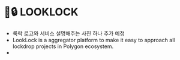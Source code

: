# 🔎:lock: LOOKLOCK 
+ 룩락 로고와 서비스 설명해주는 사진 하나 추가 예정
+ LookLock is a aggregator platform to make it easy to approach all lockdrop projects in Polygon ecosystem.
+ 
